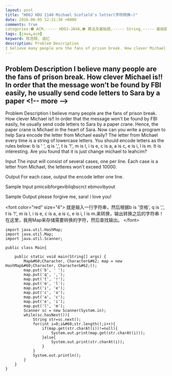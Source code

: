 ```yaml
---
layout: post
title: "HDOJ HDU 2140 Michael Scofield's letter(字符转换~)"
date: 2016-06-05 12:21:30 +0800
comments: true
categories:❶ ACM,----- HDOJ-JAVA,❺ 算法及基础题,----- String,----- 基础题
tags: [java,acm]
keyword: 陈浩翔, 谙忆
description: Problem Description 
I believe many people are the fans of prison break. How clever Michael is!! In order that the message won’t be found by FBI easily, he usually send code letters to Sara by a paper 
---
```



Problem Description 
I believe many people are the fans of prison break. How clever Michael is!! In order that the message won’t be found by FBI easily, he usually send code letters to Sara by a paper
&#60;!-- more --&#62;
----------

Problem Description
I believe many people are the fans of prison break. How clever Michael is!! In order that the message won't be found by FBI easily, he usually send code letters to Sara by a paper crane. Hence, the paper crane is Michael in the heart of Sara. Now can you write a program to help Sara encode the letter from Michael easily?
The letter from Michael every time is a string of lowercase letters. You should encode letters as the rules below:
b is ' ', q is ',', t is '!', m is l, i is e, c is a, a is c, e is i, l is m. It is interesting. Are you found that it is just change michael to leahcim?
 

Input
The input will consist of several cases, one per line.
Each case is a letter from Michael, the letteres won't exceed 10000.

 

Output
For each case, output the encode letter one line.

 

Sample Input
pmicsibforgevibliqbscrct
ebmovibyout
 

Sample Output
please forgive me, sara!
i love you!


&#60;font color="red" size="4"&#62;
就是输入一行字符串，然后根据b is '空格', q is ',', t is '!', m is l, i is e, c is a, a is c, e is i, l is m.来转换，输出转换之后的字符串！
在这里，我用Map来存储需要转换的字符，然后查找输出。
&#60;/font&#62;

```
import java.util.HashMap;
import java.util.Map;
import java.util.Scanner;

public class Main{

	public static void main(String[] args) {
		Map&#60;Character, Character&#62; map = new HashMap&#60;Character, Character&#62;();
		map.put('b', ' ');
		map.put('q', ',');
		map.put('t', '!');
		map.put('m', 'l');
		map.put('i', 'e');
		map.put('c', 'a');
		map.put('a', 'c');
		map.put('e', 'i');
		map.put('l', 'm');
		Scanner sc = new Scanner(System.in);
		while(sc.hasNext()){
			String str=sc.next();
			for(int i=0;i&#60;str.length();i++){
				if(map.get(str.charAt(i))!=null){
					System.out.print(map.get(str.charAt(i)));
				}else{
					System.out.print(str.charAt(i));
				}
			}
			System.out.println();
		}
	}
}

```